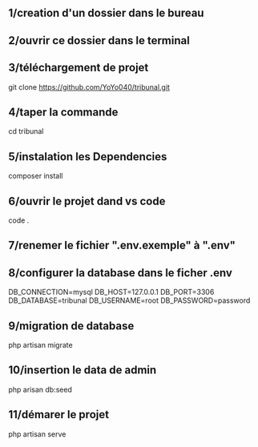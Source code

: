 ## 1/creation d'un dossier dans le bureau
## 2/ouvrir ce dossier dans le terminal
## 3/téléchargement de projet
git clone https://github.com/YoYo040/tribunal.git
## 4/taper la commande  
cd tribunal
## 5/instalation les Dependencies
composer install
## 6/ouvrir le projet dand vs code
code .
## 7/renemer le fichier ".env.exemple" à ".env"
## 8/configurer la database dans le ficher .env
DB_CONNECTION=mysql
DB_HOST=127.0.0.1
DB_PORT=3306
DB_DATABASE=tribunal
DB_USERNAME=root
DB_PASSWORD=password
## 9/migration de database
php artisan migrate
## 10/insertion le data de admin
php arisan db:seed
## 11/démarer le projet
php artisan serve
